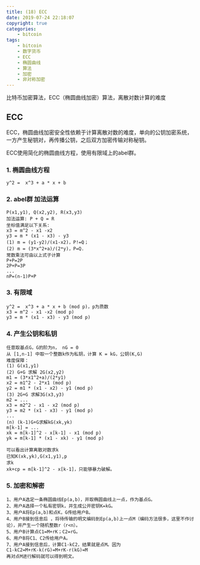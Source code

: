 ```yaml
---
title: (18) ECC
date: 2019-07-24 22:18:07
copyright: true
categories:
    - bitcoin
tags:
    - bitcoin
    - 数字货币
    - ECC
    - 椭圆曲线
    - 算法
    - 加密
    - 非对称加密
---
```

比特币加密算法，ECC（椭圆曲线加密）算法，离散对数计算的难度

<!-- more -->

## **ECC**



ECC，椭圆曲线加密安全性依赖于计算离散对数的难度，单向的公钥加密系统，一方产生秘钥对，再传播公钥，之后双方加密传输对称秘钥。 

ECC使用简化的椭圆曲线方程，使用有限域上的abel群。 

### **1. 椭圆曲线方程**

```
y^2 =  x^3 + a * x + b
```

### **2. abel群 加法运算**

```
P(x1,y1), Q(x2,y2), R(x3,y3)
加法运算: P + Q = R
坐标值满足以下关系:
x3 = m^2 - x1 -x2
y3 = m * (x1 - x3) - y3
(1) m = (y1-y2)/(x1-x2)，P!=Q；
(2) m = (3*x^2+a)/(2*y)，P=Q.
常数乘法可由以上式子计算
P+P=2P
2P+P=3P
...
nP=(n-1)P+P
```

### **3. 有限域**

```
y^2 =  x^3 + a * x + b (mod p)，p为质数
x3 = m^2 - x1 -x2 (mod p)
y3 = m * (x1 - x3) - y3 (mod p)
```

### **4. 产生公钥和私钥**

```
任意取基点G，G的阶为n， nG = 0
从 [1,n-1] 中取一个整数k作为私钥，计算 K = kG，公钥(K,G)
难度保障：
(1) G(x1,y1)
(2) G+G 求解 2G(x2,y2)
m1 = (3*x1^2+a)/(2*y1)
x2 = m1^2 - 2*x1 (mod p)
y2 = m1 * (x1 - x2) - y1 (mod p)
(3) 2G+G 求解3G(x3,y3)
m2 = ...
x3 = m2^2 - x1 - x2 (mod p)
y3 = m2 * (x1 - x3) - y1 (mod p)
...
(n) (k-1)G+G求解kG(xk,yk)
m[k-1] = ...
xk = m[k-1]^2 - x[k-1] - x1 (mod p)
yk = m[k-1] * (x1 - xk) - y1 (mod p)

可以看出计算离散对数求k
已知K(xk,yk),G(x1,y1),p
求k
xk+cp = m[k-1]^2 - x[k-1]，只能够暴力破解。
```


### **5. 加密和解密**
```
1、用户A选定一条椭圆曲线Ep(a,b)，并取椭圆曲线上一点，作为基点G。
2、用户A选择一个私有密钥k，并生成公开密钥K=kG。
3、用户A将Ep(a,b)和点K，G传给用户B。
4、用户B接到信息后 ，将待传输的明文编码到Ep(a,b)上一点M（编码方法很多，这里不作讨论），并产生一个随机整数r（r<n）。
5、用户B计算点C1=M+rK；C2=rG。
6、用户B将C1、C2传给用户A。
7、用户A接到信息后，计算C1-kC2，结果就是点M。因为
C1-kC2=M+rK-k(rG)=M+rK-r(kG)=M
再对点M进行解码就可以得到明文。
```
